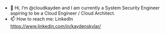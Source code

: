 - 👋 Hi, I’m @cloudkayden and I am currently a System Security Engineer aspiring to be a Cloud Engineer / Cloud Architect.
- 📫 How to reach me: LinkedIn https://www.linkedin.com/in/kaydenskylar/

<!---
cloudkayden/cloudkayden is a ✨ special ✨ repository because its `README.md` (this file) appears on your GitHub profile.
You can click the Preview link to take a look at your changes.
--->
